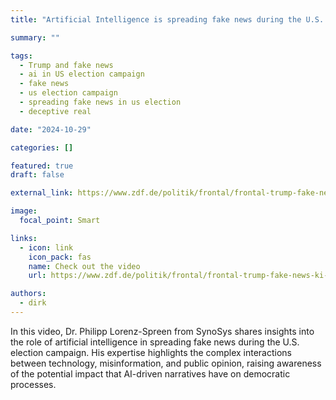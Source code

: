 ```yaml
---
title: "Artificial Intelligence is spreading fake news during the U.S. election campaign"

summary: ""

tags:
  - Trump and fake news
  - ai in US election campaign
  - fake news
  - us election campaign
  - spreading fake news in us election
  - deceptive real

date: "2024-10-29"

categories: []

featured: true
draft: false

external_link: https://www.zdf.de/politik/frontal/frontal-trump-fake-news-ki-us-wahlkampf-kuenstliche-intelligenz-musk-100.html

image:
  focal_point: Smart

links:
  - icon: link
    icon_pack: fas
    name: Check out the video
    url: https://www.zdf.de/politik/frontal/frontal-trump-fake-news-ki-us-wahlkampf-kuenstliche-intelligenz-musk-100.html

authors:
  - dirk
---
```


In this video, Dr. Philipp Lorenz-Spreen from SynoSys shares insights into the role of artificial intelligence in spreading fake news during the U.S. election campaign. His expertise highlights the complex interactions between technology, misinformation, and public opinion, raising awareness of the potential impact that AI-driven narratives have on democratic processes.
